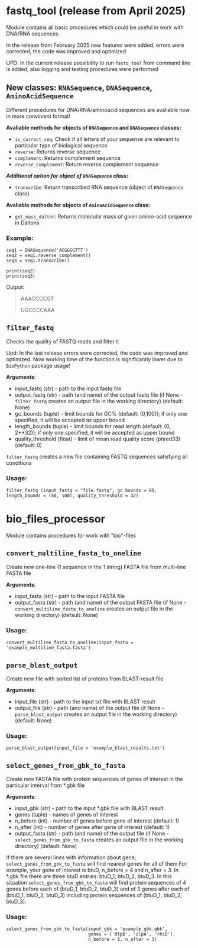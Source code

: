 # fastq_tool (release from April 2025)
Module contains all basic procedures which could be useful in work with DNA/RNA sequences

In the release from February 2025 new features were added, errors were corrected, the code was improved and optimized

UPD: In the current release possibility to run `fastq_tool` from command line is added, also logging and testing procedures were performed

## New classes: `RNASequence`, `DNASequence`, `AminoAcidSequence`
Different procedures for DNA/RNA/aminoacid sequences are avaliable now in more convinient format!

**Avaliable methods for objects of `RNASequence` and `DNASequence` classes:**
- `is_correct_seq`: Check if all letters of your sequense are relevant to particular type of biological sequence
- `reverse`: Returns reverse sequence
- `complement`: Returns complement sequence
- `reverse_complement`: Return reverse complement sequence

***Additional option for object of `DNASequence` class:***
- `transcribe`: Return transcribed RNA sequence (object of `RNASequence` class)

**Avaliable methods for objects of `AminoAcidSequence` class:**
- `get_mass_dalton`: Returns molecular mass of given amino-acid sequence in Daltons

### Example:
```
seq1 = DNASequence('ACGGGGTTT')
seq2 = seq1.reverse_complement()
seq3 = seq1.transcribe()

print(seq2)
print(seq3)
```
Output:
> AAACCCCGT
> 
> UGCCCCAAA




## `filter_fastq`
Checks the quality of FASTQ reads and filter it

Upd: In the last release errors were corrected, the code was improved and optimized. Now working time of the function is significantly lower due to `BioPython` package usage!

**Arguments**:
- input_fastq (str) - path to the input fastq file
- output_fastq (str) - path (and name) of the output fastq file (if None - `filter_fastq` creates an output file in the working directory) (default: None)
- gc_bounds (tuple) - limit bounds for GC% (default: (0,100)); if only one specified, it will be accepted as upper bound
- length_bounds (tuple) - limit bounds for read length (default: (0, 2**32)); if only one specified, it will be accepted as upper bound
- quality_threshold (float) - limit of mean read quality score (phred33) (default: 0)

`filter_fastq` creates a new file containing FASTQ sequences satisfying all conditions

### Usage:
```
filter_fastq (input_fastq = "file.fastq", gc_bounds = 80, length_bounds = (50, 100), quality_threshold = 32)
```



# bio_files_processor
Module contains procedures for work with "bio"-files

## `convert_multiline_fasta_to_oneline`
Create new one-line (1 sequence in the 1 string) FASTA file from multi-line FASTA file

**Arguments**:
- input_fasta (str) - path to the input FASTA file
- output_fasta (str) - path (and name) of the output FASTA file (if None - `convert_multiline_fasta_to_oneline` creates an output file in the working directory) (default: None)

### Usage:
```
convert_multiline_fasta_to_oneline(input_fasta = 'example_multiline_fasta.fasta')
```

## `parse_blast_output`
Create new file with sorted list of proteins from BLAST-result file

**Arguments**:
- input_file (str) - path to the input txt file with BLAST result
- output_file (str) - path (and name) of the output file (if None - `parse_blast_output` creates an output file in the working directory) (default: None)

### Usage:
```
parse_blast_output(input_file = 'example_blast_results.txt')
```

## `select_genes_from_gbk_to_fasta`
Create new FASTA file with protein sequences of genes of interest in the particular interval from *.gbk file

**Arguments**:
- input_gbk (str) - path to the input *.gbk file with BLAST result
- genes (tuple) - names of genes of interest
- n_before (int) - number of genes before gene of interest (default: 1)
- n_after (int) - number of genes after gene of interest (default: 1)
- output_fasta (str) - path (and name) of the output file (if None - `select_genes_from_gbk_to_fasta` creates an output file in the working directory) (default: None)

If there are several lines with information about gene, `select_genes_from_gbk_to_fasta` will find nearest genes for all of them 
For example, your gene of interest is btuD, n_before = 4 and n_after = 3. In *.gbk file there are three btuD entries: btuD_1, btuD_2, btuD_3. In this situation  `select_genes_from_gbk_to_fasta` will find protein sequences of 4 genes before each of (btuD_1, btuD_2, btuD_3) and of 3 genes after each of (btuD_1, btuD_2, btuD_3) including protein sequences of (btuD_1, btuD_2, btuD_3).

### Usage:
```
select_genes_from_gbk_to_fasta(input_gbk = 'example_gbk.gbk', 
                               genes = ('dtpD', 'clpA', 'rhsD'),
                               n_before = 1, n_after = 3)
```
